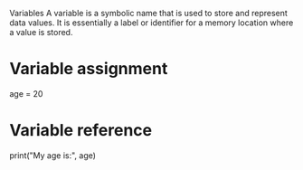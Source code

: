 Variables
A variable is a symbolic name that is used to store and represent data values. It is essentially a label or identifier for a memory location where a value is stored.

# Variable assignment
age = 20

# Variable reference
print("My age is:", age)